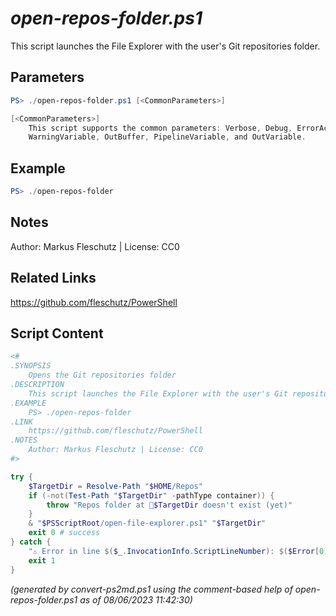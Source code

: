 *open-repos-folder.ps1*
================

This script launches the File Explorer with the user's Git repositories folder.

Parameters
----------
```powershell
PS> ./open-repos-folder.ps1 [<CommonParameters>]

[<CommonParameters>]
    This script supports the common parameters: Verbose, Debug, ErrorAction, ErrorVariable, WarningAction, 
    WarningVariable, OutBuffer, PipelineVariable, and OutVariable.
```

Example
-------
```powershell
PS> ./open-repos-folder

```

Notes
-----
Author: Markus Fleschutz | License: CC0

Related Links
-------------
https://github.com/fleschutz/PowerShell

Script Content
--------------
```powershell
<#
.SYNOPSIS
	Opens the Git repositories folder
.DESCRIPTION
	This script launches the File Explorer with the user's Git repositories folder.
.EXAMPLE
	PS> ./open-repos-folder
.LINK
	https://github.com/fleschutz/PowerShell
.NOTES
	Author: Markus Fleschutz | License: CC0
#>

try {
	$TargetDir = Resolve-Path "$HOME/Repos"
	if (-not(Test-Path "$TargetDir" -pathType container)) {
		throw "Repos folder at 📂$TargetDir doesn't exist (yet)"
	}
	& "$PSScriptRoot/open-file-explorer.ps1" "$TargetDir"
	exit 0 # success
} catch {
	"⚠️ Error in line $($_.InvocationInfo.ScriptLineNumber): $($Error[0])"
	exit 1
}
```

*(generated by convert-ps2md.ps1 using the comment-based help of open-repos-folder.ps1 as of 08/06/2023 11:42:30)*
